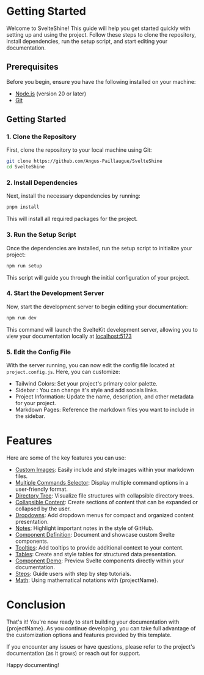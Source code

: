 # Getting Started

Welcome to SvelteShine! This guide will help you get started quickly with setting up and using the project. Follow these steps to clone the repository, install dependencies, run the setup script, and start editing your documentation.


## Prerequisites

Before you begin, ensure you have the following installed on your machine:
 - [Node.js](https://nodejs.org/en/download/package-manager) (version 20 or later)
 - [Git](https://git-scm.com/downloads)

## Getting Started


### 1. Clone the Repository

First, clone the repository to your local machine using Git:

```bash
git clone https://github.com/Angus-Paillaugue/SvelteShine
cd SvelteShine
```

### 2. Install Dependencies

Next, install the necessary dependencies by running:

```bash
pnpm install
```

This will install all required packages for the project.


### 3. Run the Setup Script

Once the dependencies are installed, run the setup script to initialize your project:

```bash
npm run setup
```

This script will guide you through the initial configuration of your project.


### 4. Start the Development Server

Now, start the development server to begin editing your documentation:

```bash
npm run dev
```

This command will launch the SvelteKit development server, allowing you to view your documentation locally at [localhost:5173](http://localhost:5173)


### 5. Edit the Config File
With the server running, you can now edit the config file located at `project.config.js`. Here, you can customize:

 - Tailwind Colors: Set your project's primary color palette.
 - Sidebar : You can change it's style and add socials links.
 - Project Information: Update the name, description, and other metadata for your project.
 - Markdown Pages: Reference the markdown files you want to include in the sidebar.


# Features

Here are some of the key features you can use:

 - [Custom Images](https://svelte-shine.paillaugue.fr/docs/Components/Images): Easily include and style images within your markdown files.
 - [Multiple Commands Selector](https://svelte-shine.paillaugue.fr/docs/Components/Commands): Display multiple command options in a user-friendly format.
 - [Directory Tree](https://svelte-shine.paillaugue.fr/docs/Components/Tree): Visualize file structures with collapsible directory trees.
 - [Collapsible Content](https://svelte-shine.paillaugue.fr/docs/Components/Collapsible): Create sections of content that can be expanded or collapsed by the user.
 - [Dropdowns](https://svelte-shine.paillaugue.fr/docs/Components/Dropdown): Add dropdown menus for compact and organized content presentation.
 - [Notes](https://svelte-shine.paillaugue.fr/docs/Components/Note): Highlight important notes in the style of GitHub.
 - [Component Definition](https://svelte-shine.paillaugue.fr/docs/Components/Definition): Document and showcase custom Svelte components.
 - [Tooltips](https://svelte-shine.paillaugue.fr/docs/Components/Tooltip): Add tooltips to provide additional context to your content.
 - [Tables](https://svelte-shine.paillaugue.fr/docs/Components/Tables): Create and style tables for structured data presentation.
 - [Component Demo](https://svelte-shine.paillaugue.fr/docs/Pages/Demos): Preview Svelte components directly within your documentation.
 - [Steps](https://svelte-shine.paillaugue.fr/docs/Components/Steps): Guide users with step by step tutorials.
 - [Math](https://svelte-shine.paillaugue.fr/docs/Components/Math): Using mathematical notations with {projectName}.


# Conclusion

That's it! You're now ready to start building your documentation with {projectName}. As you continue developing, you can take full advantage of the customization options and features provided by this template.

If you encounter any issues or have questions, please refer to the project's documentation (as it grows) or reach out for support.

Happy documenting!
